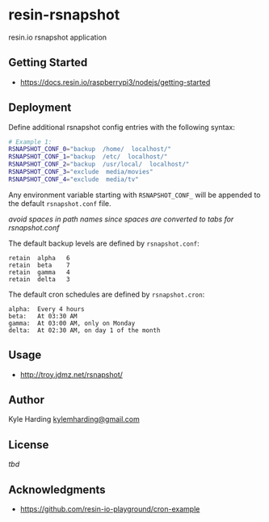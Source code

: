 # resin-rsnapshot

resin.io rsnapshot application

## Getting Started

* https://docs.resin.io/raspberrypi3/nodejs/getting-started

## Deployment

Define additional rsnapshot config entries with the following syntax:
```bash
# Example 1:
RSNAPSHOT_CONF_0="backup  /home/  localhost/"
RSNAPSHOT_CONF_1="backup  /etc/  localhost/"
RSNAPSHOT_CONF_2="backup  /usr/local/  localhost/"
RSNAPSHOT_CONF_3="exclude  media/movies"
RSNAPSHOT_CONF_4="exclude  media/tv"
```

Any environment variable starting with `RSNAPSHOT_CONF_` will
be appended to the default `rsnapshot.conf` file.

_avoid spaces in path names since spaces are converted to tabs for rsnapshot.conf_

The default backup levels are defined by `rsnapshot.conf`:
```
retain	alpha	6
retain	beta	7
retain	gamma	4
retain	delta	3
```

The default cron schedules are defined by `rsnapshot.cron`:
```
alpha:	Every 4 hours
beta:	At 03:30 AM
gamma:	At 03:00 AM, only on Monday
delta:	At 02:30 AM, on day 1 of the month
```

## Usage

* http://troy.jdmz.net/rsnapshot/

## Author

Kyle Harding <kylemharding@gmail.com>

## License

_tbd_

## Acknowledgments

* https://github.com/resin-io-playground/cron-example
